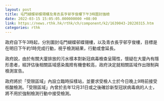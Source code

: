 ```yaml
---
layout: post
title: 屯門蝴蝶邨蝶翎樓及青衣長亨邨亨俊樓下午3時圍封強檢
date: 2022-03-15 15:05:05.000000000 +08:00
link: https://news.rthk.hk/rthk/ch/component/k2/1639043-20220315.htm
categories: rthk
---
```


政府自下午3時起，分別圍封屯門蝴蝶邨蝶翎樓，以及青衣長亨邨亨俊樓，目標是在明日下午約1時完成行動，視乎檢測結果，行動或會延長。

政府說，由於有關大廈排放的污水樣本對新冠病毒檢查呈陽性，懷疑在大廈內有隱形患者，經評估後相關區域感染風險有機會較高，政府決定就相關區域作出限制與檢測宣告。

政府將於「受限區域」內設立臨時採樣站，並要求受檢人士於今日晚上9時前接受核酸檢測。「受限區域」內曾於去年12月31日或之後確診新型冠狀病毒病的人士，將不用於強制檢測行動中接受檢測。
